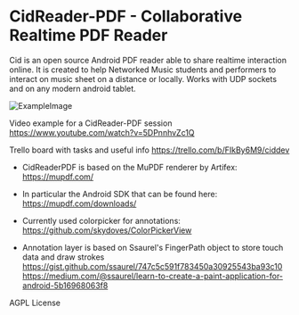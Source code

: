 # CidReader-PDF - Collaborative Realtime PDF Reader

Cid is an open source Android PDF reader able to share realtime interaction online.
It is created to help Networked Music students and performers to interact on music sheet on a distance or locally.
Works with UDP sockets and on any modern android tablet.

![ExampleImage](http://enricopietrocola.altervista.org/wp-content/uploads/2019/06/7WcWh2rVdkcqilKDRe-CqKmjnioj_Awep7ioynYTfFwERN8hCtSMX4_QVVzIzDN585_jViTsmakR3SXogEzgqt1cSBIMqgdjkhNy5wEDs1280-960x540.jpg)

Video example for a CidReader-PDF session
https://www.youtube.com/watch?v=5DPnnhvZc1Q

Trello board with tasks and useful info
https://trello.com/b/FIkBy6M9/ciddev

* CidReaderPDF is based on the MuPDF renderer by Artifex:
https://mupdf.com/

* In particular the Android SDK that can be found here:
https://mupdf.com/downloads/

* Currently used colorpicker for annotations:
https://github.com/skydoves/ColorPickerView

* Annotation layer is based on Ssaurel's FingerPath object to store touch data and draw strokes
https://gist.github.com/ssaurel/747c5c591f783450a30925543ba93c10
https://medium.com/@ssaurel/learn-to-create-a-paint-application-for-android-5b16968063f8

AGPL License
